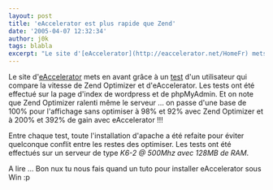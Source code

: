 ```yaml
---
layout: post
title: 'eAccelerator est plus rapide que Zend'
date: '2005-04-07 12:32:34'
author: j0k
tags: blabla
excerpt: "Le site d'[eAccelerator](http://eaccelerator.net/HomeFr) mets en avant grâce à un [test](http://www.clarkconnect.org/forums/showflat.php?Board=webserver&amp;Number=67958) d'un utilisateur qui compare la vitesse de Zend Optimizer et d'eAccelerator.     \nLes tests ont été effectué sur la page d'index de wordpress et de phpMyAdmin. Et on note que Zend      …"
---
```


Le site d'[eAccelerator](http://eaccelerator.net/HomeFr) mets en avant grâce à un [test](http://www.clarkconnect.org/forums/showflat.php?Board=webserver&amp;Number=67958) d'un utilisateur qui compare la vitesse de Zend Optimizer et d'eAccelerator.
Les tests ont été effectué sur la page d'index de wordpress et de phpMyAdmin. Et on note que Zend Optimizer ralenti même le serveur ... on passe d'une base de 100% pour l'affichage sans optimiser à 98% et 92% avec Zend Optimizer et à 200% et 392% de gain avec eAccelerator !!!

Entre chaque test, toute l'installation d'apache a été refaite pour éviter quelconque conflit entre les restes des optimiser. Les tests ont été effectués sur un serveur de type *K6-2 @ 500Mhz avec 128MB de RAM*.

A lire ...   Bon nux tu nous fais quand un tuto pour installer eAccelerator sous Win :p

